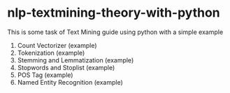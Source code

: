 # nlp-textmining-theory-with-python

This is some task of Text Mining guide using python with a simple example

1. Count Vectorizer (example)
2. Tokenization (example)
3. Stemming and Lemmatization (example)
4. Stopwords and Stoplist (example)
5. POS Tag (example)
6. Named Entity Recognition (example)

